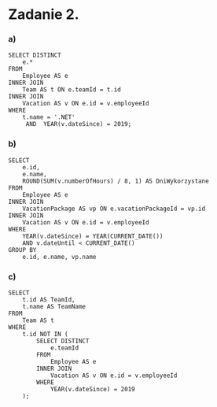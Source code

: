 # Zadanie 2.

### a)

    SELECT DISTINCT
        e.* 
    FROM
        Employee AS e 
    INNER JOIN 
        Team AS t ON e.teamId = t.id
    INNER JOIN
        Vacation AS v ON e.id = v.employeeId 
    WHERE
        t.name = '.NET'  
         AND  YEAR(v.dateSince) = 2019;


### b) 
    SELECT
        e.id,
        e.name,
        ROUND(SUM(v.numberOfHours) / 8, 1) AS DniWykorzystane
    FROM
        Employee AS e
    INNER JOIN
        VacationPackage AS vp ON e.vacationPackageId = vp.id
    INNER JOIN
        Vacation AS v ON e.id = v.employeeId
    WHERE
        YEAR(v.dateSince) = YEAR(CURRENT_DATE())
        AND v.dateUntil < CURRENT_DATE()
    GROUP BY
        e.id, e.name, vp.name

### c)

    SELECT
        t.id AS TeamId,
        t.name AS TeamName
    FROM
        Team AS t
    WHERE
        t.id NOT IN (
            SELECT DISTINCT
                e.teamId
            FROM
                Employee AS e
            INNER JOIN
                Vacation AS v ON e.id = v.employeeId
            WHERE
                YEAR(v.dateSince) = 2019
        );